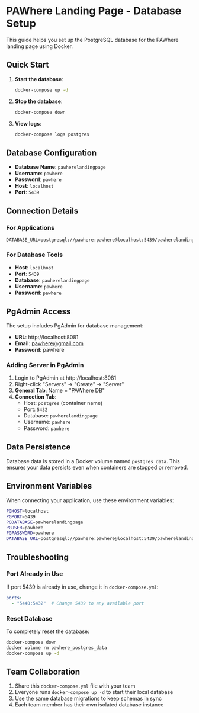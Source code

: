 # PAWhere Landing Page - Database Setup

This guide helps you set up the PostgreSQL database for the PAWhere landing page using Docker.

## Quick Start

1. **Start the database**:
   ```bash
   docker-compose up -d
   ```

2. **Stop the database**:
   ```bash
   docker-compose down
   ```

3. **View logs**:
   ```bash
   docker-compose logs postgres
   ```

## Database Configuration

- **Database Name**: `pawherelandingpage`
- **Username**: `pawhere`
- **Password**: `pawhere`
- **Host**: `localhost`
- **Port**: `5439`

## Connection Details

### For Applications
```
DATABASE_URL=postgresql://pawhere:pawhere@localhost:5439/pawherelandingpage
```

### For Database Tools
- **Host**: `localhost`
- **Port**: `5439`
- **Database**: `pawherelandingpage`
- **Username**: `pawhere`
- **Password**: `pawhere`

## PgAdmin Access

The setup includes PgAdmin for database management:

- **URL**: http://localhost:8081
- **Email**: pawhere@gmail.com
- **Password**: pawhere

### Adding Server in PgAdmin
1. Login to PgAdmin at http://localhost:8081
2. Right-click "Servers" → "Create" → "Server"
3. **General Tab**: Name = "PAWhere DB"
4. **Connection Tab**:
   - Host: `postgres` (container name)
   - Port: `5432`
   - Database: `pawherelandingpage`
   - Username: `pawhere`
   - Password: `pawhere`

## Data Persistence

Database data is stored in a Docker volume named `postgres_data`. This ensures your data persists even when containers are stopped or removed.

## Environment Variables

When connecting your application, use these environment variables:

```bash
PGHOST=localhost
PGPORT=5439
PGDATABASE=pawherelandingpage
PGUSER=pawhere
PGPASSWORD=pawhere
DATABASE_URL=postgresql://pawhere:pawhere@localhost:5439/pawherelandingpage
```

## Troubleshooting

### Port Already in Use
If port 5439 is already in use, change it in `docker-compose.yml`:
```yaml
ports:
  - "5440:5432"  # Change 5439 to any available port
```

### Reset Database
To completely reset the database:
```bash
docker-compose down
docker volume rm pawhere_postgres_data
docker-compose up -d
```

## Team Collaboration

1. Share this `docker-compose.yml` file with your team
2. Everyone runs `docker-compose up -d` to start their local database
3. Use the same database migrations to keep schemas in sync
4. Each team member has their own isolated database instance